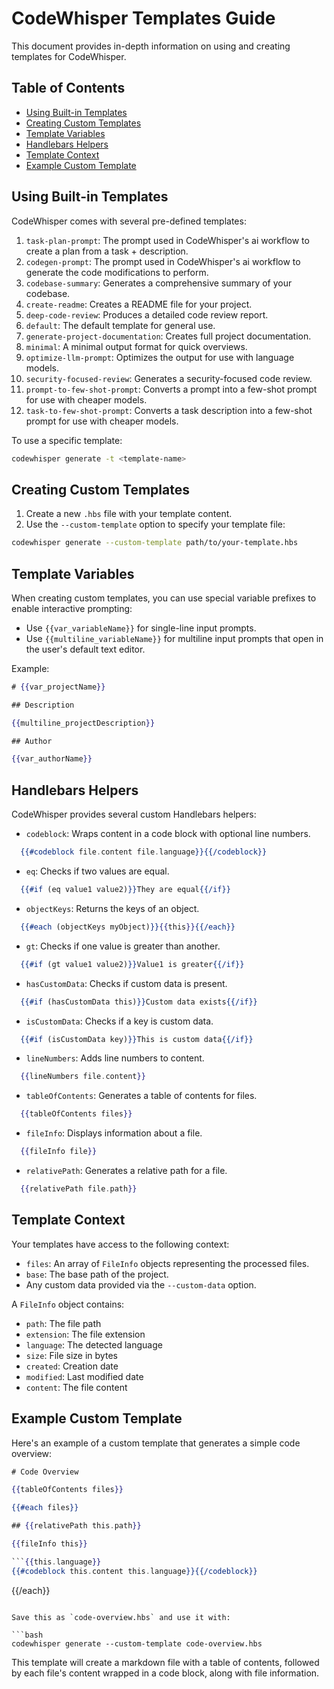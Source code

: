 # CodeWhisper Templates Guide

This document provides in-depth information on using and creating templates for CodeWhisper.

## Table of Contents

* [Using Built-in Templates](#using-built-in-templates)
* [Creating Custom Templates](#creating-custom-templates)
* [Template Variables](#template-variables)
* [Handlebars Helpers](#handlebars-helpers)
* [Template Context](#template-context)
* [Example Custom Template](#example-custom-template)

## Using Built-in Templates

CodeWhisper comes with several pre-defined templates:

01. `task-plan-prompt`: The prompt used in CodeWhisper's ai workflow to create a plan from a task + description.
02. `codegen-prompt`: The prompt used in CodeWhisper's ai workflow to generate the code modifications to perform.
03. `codebase-summary`: Generates a comprehensive summary of your codebase.
04. `create-readme`: Creates a README file for your project.
05. `deep-code-review`: Produces a detailed code review report.
06. `default`: The default template for general use.
07. `generate-project-documentation`: Creates full project documentation.
08. `minimal`: A minimal output format for quick overviews.
09. `optimize-llm-prompt`: Optimizes the output for use with language models.
10. `security-focused-review`: Generates a security-focused code review.
11. `prompt-to-few-shot-prompt`: Converts a prompt into a few-shot prompt for use with cheaper models.
12. `task-to-few-shot-prompt`: Converts a task description into a few-shot prompt for use with cheaper models.

To use a specific template:

```bash
codewhisper generate -t <template-name>
```

## Creating Custom Templates

01. Create a new `.hbs` file with your template content.
02. Use the `--custom-template` option to specify your template file:

```bash
codewhisper generate --custom-template path/to/your-template.hbs
```

## Template Variables

When creating custom templates, you can use special variable prefixes to enable interactive prompting:

* Use `{{var_variableName}}` for single-line input prompts.
* Use `{{multiline_variableName}}` for multiline input prompts that open in the user's default text editor.

Example:

```handlebars
# {{var_projectName}}

## Description

{{multiline_projectDescription}}

## Author

{{var_authorName}}
```

## Handlebars Helpers

CodeWhisper provides several custom Handlebars helpers:

* `codeblock`: Wraps content in a code block with optional line numbers.

```handlebars
  {{#codeblock file.content file.language}}{{/codeblock}}
  ```

* `eq`: Checks if two values are equal.

```handlebars
  {{#if (eq value1 value2)}}They are equal{{/if}}
  ```

* `objectKeys`: Returns the keys of an object.

```handlebars
  {{#each (objectKeys myObject)}}{{this}}{{/each}}
  ```

* `gt`: Checks if one value is greater than another.

```handlebars
  {{#if (gt value1 value2)}}Value1 is greater{{/if}}
  ```

* `hasCustomData`: Checks if custom data is present.

```handlebars
  {{#if (hasCustomData this)}}Custom data exists{{/if}}
  ```

* `isCustomData`: Checks if a key is custom data.

```handlebars
  {{#if (isCustomData key)}}This is custom data{{/if}}
  ```

* `lineNumbers`: Adds line numbers to content.

```handlebars
  {{lineNumbers file.content}}
  ```

* `tableOfContents`: Generates a table of contents for files.

```handlebars
  {{tableOfContents files}}
  ```

* `fileInfo`: Displays information about a file.

```handlebars
  {{fileInfo file}}
  ```

* `relativePath`: Generates a relative path for a file.

```handlebars
  {{relativePath file.path}}
  ```

## Template Context

Your templates have access to the following context:

* `files`: An array of `FileInfo` objects representing the processed files.
* `base`: The base path of the project.
* Any custom data provided via the `--custom-data` option.

A `FileInfo` object contains:
* `path`: The file path
* `extension`: The file extension
* `language`: The detected language
* `size`: File size in bytes
* `created`: Creation date
* `modified`: Last modified date
* `content`: The file content

## Example Custom Template

Here's an example of a custom template that generates a simple code overview:

```handlebars
# Code Overview

{{tableOfContents files}}

{{#each files}}

## {{relativePath this.path}}

{{fileInfo this}}

```{{this.language}}
{{#codeblock this.content this.language}}{{/codeblock}}
```

{{/each}}

```

Save this as `code-overview.hbs` and use it with:

```bash
codewhisper generate --custom-template code-overview.hbs
```

This template will create a markdown file with a table of contents, followed by each file's content wrapped in a code block, along with file information.
